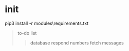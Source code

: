 # init

pip3 install -r modules\requirements.txt

> to-do list 
>
> > database 
> > respond numbers
> > fetch messages
